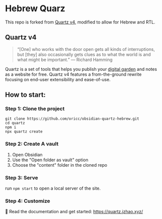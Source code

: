 # Hebrew Quarz
This repo is forked from [Quartz v4](https://github.com/jackyzha0/quartz), modified to allow for Hebrew and RTL.

## Quartz v4

> “[One] who works with the door open gets all kinds of interruptions, but [they] also occasionally gets clues as to what the world is and what might be important.” — Richard Hamming

Quartz is a set of tools that helps you publish your [digital garden](https://jzhao.xyz/posts/networked-thought) and notes as a website for free.
Quartz v4 features a from-the-ground rewrite focusing on end-user extensibility and ease-of-use.




## How to start:

### Step 1: Clone the project

```
git clone https://github.com/oricc/obsidian-quartz-hebrew.git
cd quartz
npm i
npx quartz create
```

### Step 2: Create A vault

1. Open Obsidian
2. Use the "Open folder as vault" option
3. Choose the "content" folder in the cloned repo

### Step 3: Serve

run `npm start` to open a local server of the site.

### Step 4: Customize

🔗 Read the documentation and get started: https://quartz.jzhao.xyz/